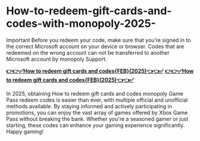 # How-to-redeem-gift-cards-and-codes-with-monopoly-2025-
Important Before you redeem your code, make sure that you’re signed in to the correct Microsoft account on your device or browser. Codes that are redeemed on the wrong account can not be transferred to another Microsoft account by monopoly Support.

**[👉👉✅How to redeem gift cards and codes{FEB}(2025)👈👈✅](https://giftcardzones.com/monopoly-1/)**
**[👉👉✅How to redeem gift cards and codes{FEB}(2025)👈👈✅](https://giftcardzones.com/monopoly-1/)**

In 2025, obtaining How to redeem gift cards and codes monopoly Game Pass redeem codes is easier than ever, with multiple official and unofficial methods available. By staying informed and actively participating in promotions, you can enjoy the vast array of games offered by Xbox Game Pass without breaking the bank. Whether you're a seasoned gamer or just starting, these codes can enhance your gaming experience significantly. Happy gaming!
